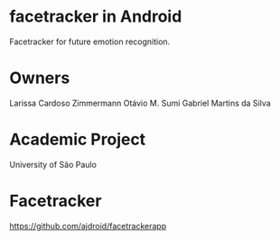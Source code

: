 # facetracker in Android
Facetracker for future emotion recognition.
# Owners
Larissa Cardoso Zimmermann
Otávio M. Sumi
Gabriel Martins da Silva
# Academic Project
University of São Paulo
# Facetracker
https://github.com/ajdroid/facetrackerapp
